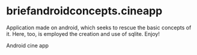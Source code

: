 briefandroidconcepts.cineapp
============================

Application made ​​on android, which seeks to rescue the basic concepts of it. Here, too, is employed the creation and use of sqlite. Enjoy!

Android cine app

